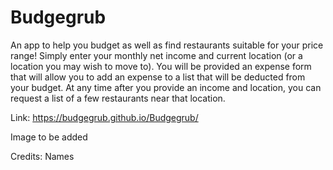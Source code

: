 # Budgegrub

An app to help you budget as well as find restaurants suitable for your price range!
Simply enter your monthly net income and current location (or a location you may wish to move to).
You will be provided an expense form that will allow you to add an expense to a list that will be deducted from your budget.
At any time after you provide an income and location, you can request a list of a few restaurants near that location. 

Link: https://budgegrub.github.io/Budgegrub/

Image to be added

Credits: Names
